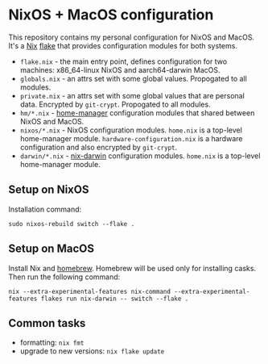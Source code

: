 # NixOS + MacOS configuration

This repository contains my personal configuration for NixOS and MacOS. It's a [Nix](https://brew.sh/) [flake](https://nixos.wiki/wiki/Flakes) that provides configuration modules for both systems.

* `flake.nix` - the main entry point, defines configuration for two machines: x86_64-linux NixOS and aarch64-darwin MacOS.
* `globals.nix` - an attrs set with some global values. Propogated to all modules.
* `private.nix` - an attrs set with some global values that are personal data. Encrypted by `git-crypt`. Propogated to all modules.
* `hm/*.nix` - [home-manager](https://github.com/nix-community/home-manager) configuration modules that shared between NixOS and MacOS.
* `nixos/*.nix` - NixOS configuration modules. `home.nix` is a top-level home-manager module. `hardware-configuration.nix` is a hardware configuration and also encrypted by `git-crypt`.
* `darwin/*.nix` - [nix-darwin](https://github.com/LnL7/nix-darwin) configuration modules. `home.nix` is a top-level home-manager module.

## Setup on NixOS

Installation command:

``` shell
sudo nixos-rebuild switch --flake .
```

## Setup on MacOS

Install Nix and [homebrew](https://brew.sh/). Homebrew will be used only for installing casks. Then run the following command:

``` shell
nix --extra-experimental-features nix-command --extra-experimental-features flakes run nix-darwin -- switch --flake .
```

## Common tasks

* formatting: `nix fmt`
* upgrade to new versions: `nix flake update`

